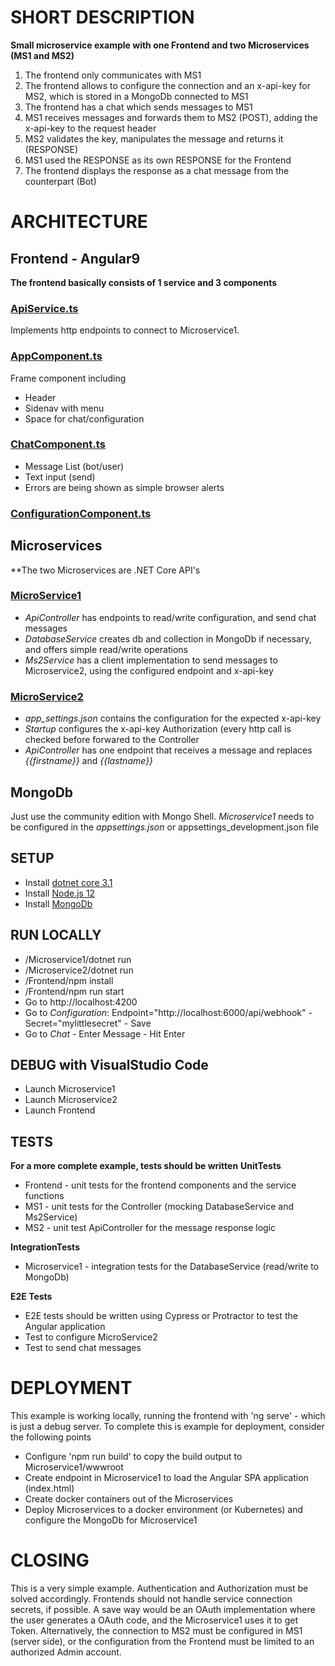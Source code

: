 # SHORT DESCRIPTION
**Small microservice example with one Frontend and two Microservices (MS1 and MS2)**
1. The frontend only communicates with MS1
2. The frontend allows to configure the connection and an x-api-key for MS2, which is stored in a MongoDb connected to MS1
3. The frontend has a chat which sends messages to MS1
4. MS1 receives messages and forwards them to MS2 (POST), adding the x-api-key to the request header
5. MS2 validates the key, manipulates the message and returns it (RESPONSE)
6. MS1 used the RESPONSE as its own RESPONSE for the Frontend
7. The frontend displays the response as a chat message from the counterpart (Bot)

# ARCHITECTURE
## Frontend - Angular9
**The frontend basically consists of 1 service and 3 components**
### [ApiService.ts](/Frontend/src/app/servcies/)
Implements http endpoints to connect to Microservice1.
### [AppComponent.ts](/Frontend/src/app/)
Frame component including 
- Header
- Sidenav with menu
- Space for chat/configuration
### [ChatComponent.ts](/Frontend/src/app/components/chat/)
- Message List (bot/user)
- Text input (send)
- Errors are being shown as simple browser alerts
### [ConfigurationComponent.ts](/Frontend/src/app/components/configuration/)

## Microservices
**The two Microservices are .NET Core API's
### [MicroService1](/MicroService1/)
- _ApiController_ has endpoints to read/write configuration, and send chat messages
- _DatabaseService_ creates db and collection in MongoDb if necessary, and offers simple read/write operations
- _Ms2Service_ has a client implementation to send messages to Microservice2, using the configured endpoint and x-api-key
### [MicroService2](/MicroService2/)
- _app_settings.json_ contains the configuration for the expected x-api-key
- _Startup_ configures the x-api-key Authorization (every http call is checked before forwared to the Controller
- _ApiController_ has one endpoint that receives a message and replaces _{{firstname}}_ and _{{lastname}}_
## MongoDb
Just use the community edition with Mongo Shell. _Microservice1_ needs to be configured in the _appsettings.json_ or appsettings_development.json file

## SETUP
- Install [dotnet core 3.1](https://dotnet.microsoft.com/download/dotnet-core/3.1)
- Install [Node.js 12](https://nodejs.org/en/download/)
- Install [MongoDb](https://www.mongodb.com/try/download/community)

## RUN LOCALLY
- /Microservice1/dotnet run
- /Microservice2/dotnet run
- /Frontend/npm install
- /Frontend/npm run start
- Go to http://localhost:4200
- Go to _Configuration_: Endpoint="http://localhost:6000/api/webhook" - Secret="mylittlesecret" - Save
- Go to _Chat_ - Enter Message - Hit Enter

## DEBUG with VisualStudio Code
- Launch Microservice1
- Launch Microservice2
- Launch Frontend

## TESTS
**For a more complete example, tests should be written**
**UnitTests**
- Frontend - unit tests for the frontend components and the service functions
- MS1 - unit tests for the Controller (mocking DatabaseService and Ms2Service)
- MS2 - unit test ApiController for the message response logic

**IntegrationTests**
- Microservice1 - integration tests for the DatabaseService (read/write to MongoDb)

**E2E Tests**
- E2E tests should be written using Cypress or Protractor to test the Angular application
- Test to configure MicroService2
- Test to send chat messages

# DEPLOYMENT
This example is working locally, running the frontend with 'ng serve' - which is just a debug server. To complete this is example for deployment, consider the following points
- Configure 'npm run build' to copy the build output to Microservice1/wwwroot
- Create endpoint in Microservice1 to load the Angular SPA application (index.html)
- Create docker containers out of the Microservices
- Deploy Microservices to a docker environment (or Kubernetes) and configure the MongoDb for Microservice1

# CLOSING
This is a very simple example. Authentication and Authorization must be solved accordingly. Frontends should not handle service connection secrets, if possible. A save way would be an OAuth implementation where the user generates a OAuth code, and the Microservice1 uses it to get Token. Alternatively, the connection to MS2 must be configured in MS1 (server side), or the configuration from the Frontend must be limited to an authorized Admin account. 
